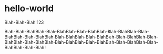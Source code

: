 # hello-world
Blah-Blah-Blah 123


Blah-Blah-BlahBlah-Blah-BlahBlah-Blah-BlahBlah-Blah-BlahBlah-Blah-BlahBlah-Blah-BlahBlah-Blah-BlahBlah-Blah-BlahBlah-Blah-BlahBlah-Blah-BlahBlah-Blah-BlahBlah-Blah-BlahBlah-Blah-BlahBlah-Blah-BlahBlah-Blah-BlahBlah-Blah-Blah!
